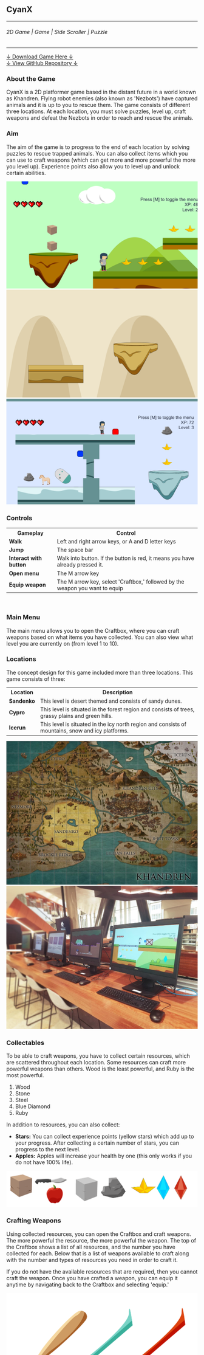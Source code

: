 <div class="parallax" style="height: 350px; background-image: url('../../assets/projects/cyanX/header.png');"></div>
<br>
<div class="writtenContent">

## CyanX
___

###### 2D Game | Game | Side Scroller | Puzzle
___

<div class="download-container">
    <div class="button-container">
        <a href="../../assets/downloads/CyanX.zip" class="button download-button">↓ Download Game Here ↓</a>
    </div>
    <div class="button-container">
        <a href="https://github.com/vondreii/CyanX" class="button repo">↓ View GitHub Repository ↓</a>
    </div>
</div>

### About the Game

CyanX is a 2D platformer game based in the distant future in a world known as Khandren. Flying robot enemies (also known as 'Nezbots') have captured animals and it is up to you to rescue them. 
The game consists of different three locations. At each location, you must solve puzzles, level up, craft weapons and defeat the Nezbots in order to reach and rescue the animals.

### Aim

The aim of the game is to progress to the end of each location by solving puzzles to rescue trapped animals. You can also collect items which you can use to craft weapons (which can get more and more powerful the more you level up). 
Experience points also allow you to level up and unlock certain abilities.

<!-- ----------- Image ----------- -->
<div class="blog-image-container">
	<div class="rows"> 
		<div class="column-3 blog-image-container">
			<img src="../../assets/projects/cyanX/gameplay-1.PNG" alt="image" style="width:100%">
		</div>  
		<div class="column-3 blog-image-container">
			<img src="../../assets/projects/cyanX/sandy-area-cropped.png" alt="image" style="width:100%">
		</div>
		<div class="column-3 blog-image-container">
			<img src="../../assets/projects/cyanX/gameplay-2.PNG" alt="image" style="width:100%">
		</div> 
	</div>
</div>
<!-- ----------------------------- -->

### Controls
	
<!-- ----------- Table ----------- -->
<table>
  <tr>
    <th>Gameplay</th>
    <th>Control</th>
  </tr>
  <tr>
    <td><b>Walk</b></td>
    <td>Left and right arrow keys, or A and D letter keys</td>
  </tr>
  <tr>
    <td><b>Jump</b></td>
    <td>The space bar</td>
  </tr>
  <tr>
    <td><b>Interact with button</b></td>
    <td>Walk into button. If the button is red, it means you have already pressed it.</td>
  </tr>
  <tr>
    <td><b>Open menu</b></td>
    <td>The M arrow key</td>
  </tr>
  <tr>
    <td><b>Equip weapon</b></td>
    <td>The M arrow key, select 'Craftbox,' followed by the weapon you want to equip </td>
  </tr>
</table>
<!-- ----------------------------- -->
<br>
	
### Main Menu

The main menu allows you to open the Craftbox, where you can craft weapons based on what items you have collected. You can also view what level you are currently on (from level 1 to 10).

### Locations

The concept design for this game included more than three locations. This game consists of three:

<!-- ----------- Table ----------- -->
<table>
  <tr>
    <th>Location</th>
    <th>Description</th>
  </tr>
  <tr>
    <td><b>Sandenko</b></td>
    <td>This level is desert themed and consists of sandy dunes.</td>
  </tr>
  <tr>
    <td><b>Cypro</b></td>
    <td>This level is situated in the forest region and consists of trees, grassy plains and green hills.</td>
  </tr>
  <tr>
    <td><b>Icerun</b></td>
    <td>This level is situated in the icy north region and consists of mountains, snow and icy platforms.</td>
  </tr>
</table>
<!-- ----------------------------- -->

<!-- ----------- Image ----------- -->
<div class="blog-image-container">
	<div class="rows"> 
		<div class="column-2 blog-image-container">
			<img src="../../assets/projects/cyanX/khandren-map.jpg" alt="image" style="width:100%">
		</div>
		<div class="column-2 blog-image-container">
			<img src="../../assets/projects/cyanX/game-on-computer.jpg" alt="image" style="width:100%">
		</div>  
	</div>
</div>
<!-- ----------------------------- -->

	
### Collectables

To be able to craft weapons, you have to collect certain resources, which are scattered throughout each location. Some resources can craft more powerful weapons than others. Wood is the least powerful, and Ruby is the most powerful.

<ol>
  <li>Wood</li>
  <li>Stone</li>
  <li>Steel</li>
  <li>Blue Diamond</li>
  <li>Ruby</li>
</ol>

In addition to resources, you can also collect:

<ul>
  <li><b>Stars:</b> You can collect experience points (yellow stars) which add up to your progress. After collecting a certain number of stars, you can progress to the next level.</li>
  <li><b>Apples:</b> Apples will increase your health by one (this only works if you do not have 100% life).</li>
</ul>
   
<!-- ----------- Image ----------- -->   
<div class="blog-image-container">
  <img src="../../assets/projects/cyanX/collectable.png" alt="image" class="blog-image"/> 
</div>
<!-- ----------------------------- -->
	
### Crafting Weapons

Using collected resources, you can open the Craftbox and craft weapons. The more powerful the resource, the more powerful the weapon. The top of the Craftbox shows a list of all resources, and the number you have collected for each. 
Below that is a list of weapons available to craft along with the number and types of resources you need in order to craft it.

If you do not have the available resources that are required, then you cannot craft the weapon. 
Once you have crafted a weapon, you can equip it anytime by navigating back to the Craftbox and selecting 'equip.'
  
<!-- ----------- Image ----------- --> 
<div class="blog-image-container">
    <div class="rows"> 
		<div class="column-3 blog-image-container">
			<img src="../../assets/projects/cyanX/weapons.png" alt="image" style="width:100%">
		</div>
		<div class="column-3 blog-image-container">
			<img src="../../assets/projects/cyanX/craftbox.PNG" alt="image" style="width:100%">
		</div>
		<div class="column-3 blog-image-container">
			<img src="../../assets/projects/cyanX/netbotz-states.png" alt="image" style="width:100%">
		</div>  
    </div>
</div>
<!-- ----------------------------- -->
	
### Enemies

The enemies of the game are called Nezbots. They are flying robots that guard captured animals and strategic entrance points to resources. 
They are not hostile <b>(blue Nezbot)</b> unless you get too close, in which case they turn hostile <b>(red Nezbot)</b> and chase you. 
They do not stop chasing you until you run far enough, or until you kill them <b>(black Nezbot)</b>.

	
### Levelling Up

The more experience points you collect, the more you are able to level up, therefore unlocking new abilities and weapons that you can use to make gameplay easier. There is a maximum of 10 levels in the game. You start at level 1 at the beginning of the game.

<!-- ----------- Image ----------- --> 
<div class="blog-image-container">
    <div class="rows"> 
      <div class="column-2 blog-image-container">
        <img src="../../assets/projects/cyanX/level-up.png" alt="image" style="width:100%">
      </div>
      <div class="column-2 blog-image-container">
        <img src="../../assets/projects/cyanX/spike.png" alt="image" style="width:100%">
      </div>  
    </div>
</div>
<!-- ----------------------------- -->

Abilities you can unlock include earning more experience points for each animal rescued, strengthened health, 
being able to craft more powerful weapons, being invincible to spikes and becoming an XP magnet (this is when experience points float towards you when you get within a reasonable range to them).

### Assets Artwork

Level 1 contains platforms that are sand-themed, as the level design is situated in a desert. 
Level 2 contains a grassy plain with platforms that are grass-themed. 
Level 3 contains platforms that are ice-themed, as the level design is situated in an icy and snowy environment such as a mountain.

<!-- ----------- Image ----------- --> 
<div class="blog-image-container">
    <div class="rows"> 
      <div class="column-2 blog-image-container">
        <img src="../../assets/projects/cyanX/platforms-design-1-3.png" alt="image" style="width:100%">
      </div>
      <div class="column-2 blog-image-container">
        <img src="../../assets/projects/cyanX/platforms-design-2.png" alt="image" style="width:100%">
      </div>  
    </div>
</div>
<!-- ----------------------------- -->
	
### Background Artwork

<!-- ----------- Image ----------- --> 
<div class="blog-image-container">
    <div class="rows"> 
      <div class="column-2 blog-image-container">
        <img src="../../assets/projects/cyanX/mountain-background.png" alt="image" style="width:100%">
      </div>
      <div class="column-2 blog-image-container">
        <img src="../../assets/projects/cyanX/sandy-area.png" alt="image" style="width:100%">
      </div>  
    </div>
    <div class="rows"> 
      <div class="column-2 blog-image-container">
        <img src="../../assets/projects/cyanX/green-hills.png" alt="image" style="width:100%">
      </div>  
    </div>
</div>
<!-- ----------------------------- -->

<div class="download-container">
    <div class="button-container">
        <a href="../../assets/downloads/CyanX.zip" class="button download-button">↓ Download Game Here ↓</a>
    </div>
    <div class="button-container">
        <a href="https://github.com/vondreii/CyanX" class="button repo">↓ View GitHub Repository ↓</a>
    </div>
</div>

</div>